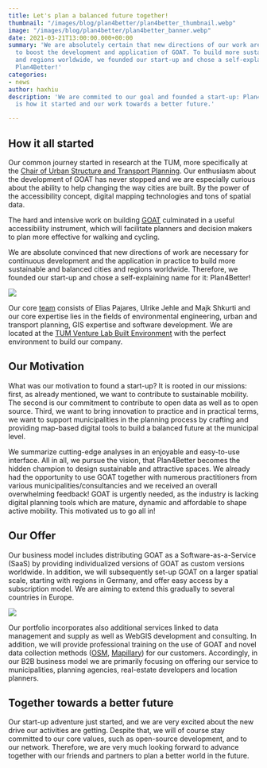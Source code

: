 ```yaml
---
title: Let's plan a balanced future together!
thumbnail: "/images/blog/plan4better/plan4better_thumbnail.webp"
image: "/images/blog/plan4better/plan4better_banner.webp"
date: 2021-03-21T13:00:00.000+00:00
summary: 'We are absolutely certain that new directions of our work are necessary
  to boost the development and application of GOAT. To build more sustainable cities
  and regions worldwide, we founded our start-up and chose a self-explanatory name:
  Plan4Better!'
categories:
- news
author: haxhiu
description: 'We are commited to our goal and founded a start-up: Plan4Better! This
  is how it started and our work towards a better future.'

---
```

## How it all started

Our common journey started in research at the TUM, more specifically at the [Chair of Urban Structure and Transport Planning](https://www.bgu.tum.de/en/sv/homepage/). Our enthusiasm about the development of GOAT has never stopped and we are especially curious about the ability to help changing the way cities are built. By the power of the accessibility concept, digital mapping technologies and tons of spatial data.

The hard and intensive work on building [GOAT](../../what-is-goat) culminated in a useful accessibility instrument, which will facilitate planners and decision makers to plan more effective for walking and cycling.

We are absolute convinced that new directions of work are necessary for continuous development and the application in practice to build more sustainable and balanced cities and regions worldwide. Therefore, we founded our start-up and chose a self-explaining name for it: Plan4Better!

![](/images/blog/plan4better/team.webp)

Our core [team](../../../team) consists of Elias Pajares, Ulrike Jehle and Majk Shkurti and our core expertise lies in the fields of environmental engineering, urban and transport planning, GIS expertise and software development. We are located at the [TUM Venture Lab Built Environment](https://www.tum.de/en/innovation/entrepreneurship/venture-labs/) with the perfect environment to build our company.

## Our Motivation

What was our motivation to found a start-up? It is rooted in our missions: first, as already mentioned, we want to contribute to sustainable mobility. The second is our commitment to contribute to open data as well as to open source. Third, we want to bring innovation to practice and in practical terms, we want to support municipalities in the planning process by crafting and providing map-based digital tools to build a balanced future at the municipal level.

We summarize cutting-edge analyses in an enjoyable and easy-to-use interface. All in all, we pursue the vision, that Plan4Better becomes the hidden champion to design sustainable and attractive spaces. We already had the opportunity to use GOAT together with numerous practitioners from various municipalities/consultancies and we received an overall overwhelming feedback! GOAT is urgently needed, as the industry is lacking digital planning tools which are mature, dynamic and affordable to shape active mobility. This motivated us to go all in!

## Our Offer

Our business model includes distributing GOAT as a Software-as-a-Service (SaaS) by providing individualized versions of GOAT as custom versions worldwide. In addition, we will subsequently set-up GOAT on a larger spatial scale, starting with regions in Germany, and offer easy access by a subscription model. We are aiming to extend this gradually to several countries in Europe.

![](/images/blog/plan4better/goat_impression.webp)

Our portfolio incorporates also additional services linked to data management and supply as well as WebGIS development and consulting. In addition, we will provide professional training on the use of GOAT and novel data collection methods ([OSM](https://www.openstreetmap.de/), [Mapillary](https://www.mapillary.com/)) for our customers. Accordingly, in our B2B business model we are primarily focusing on offering our service to municipalities, planning agencies, real-estate developers and location planners.

## Together towards a better future

Our start-up adventure just started, and we are very excited about the new drive our activities are getting. Despite that, we will of course stay committed to our core values, such as open-source development, and to our network. Therefore, we are very much looking forward to advance together with our friends and partners to plan a better world in the future.